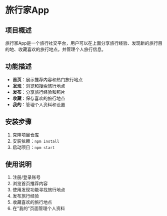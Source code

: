 # 旅行家App

## 项目概述
旅行家App是一个旅行社交平台，用户可以在上面分享旅行经验、发现新的旅行目的地、收藏喜欢的旅行地点，并管理个人旅行信息。

## 功能描述
- **首页**：展示推荐内容和热门旅行地点
- **发现**：浏览和搜索旅行地点
- **发布**：分享旅行经验和照片
- **收藏**：保存喜欢的旅行地点
- **我的**：管理个人资料和设置

## 安装步骤
1. 克隆项目仓库
2. 安装依赖：`npm install`
3. 启动项目：`npm start`

## 使用说明
1. 注册/登录账号
2. 浏览首页推荐内容
3. 使用发现功能寻找旅行地点
4. 发布旅行经验
5. 收藏喜欢的旅行地点
6. 在"我的"页面管理个人资料